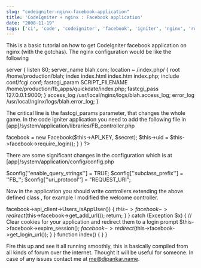 ```yaml
---
slug: "codeigniter-nginx-facebook-application"
title: 'CodeIgniter + nginx : Facebook application'
date: "2008-11-19"
tags: ['ci', 'code', 'codeigniter', 'facebook', 'igniter', 'nginx', 'run']
---
```

This is a basic tutorial on how to get CodeIgniter facebook application on nginx (with the gotchas). The nginx configuration would be like the following


server {
        listen 80;
        server_name blah.com;
        location ~ /index.php/ {
                root           /home/production/blah;
                index  index.html index.htm index.php;
                include        conf/fcgi.conf;
                fastcgi_param  SCRIPT_FILENAME /home/production/fb_apps/quickdate/index.php;
                fastcgi_pass   127.0.0.1:9000;
        }
        access_log      /usr/local/nginx/logs/blah.access_log;
        error_log       /usr/local/nginx/logs/blah.error_log;
    }


The critical line is the fastcgi_params parameter, that changes the whole game. In the code Igniter application you need to add the following file in [app]/system/application/libraries/FB_controller.php


facebook = new Facebook($this->API_KEY, $secret);
                $this->uid = $this->facebook->require_login();
        }
}
?>



There are some significant changes in the configuration which is at [app]/system/application/config/config.php


$config[''enable_query_strings''] = TRUE;
$config[''subclass_prefix''] = ''FB_'';
$config[''uri_protocol''] = "REQUEST_URI";


Now in the application you should write controllers extending the above defined class , for example I modified the welcome controller.


facebook->api_client->Users_isAppUser()) {
                                $this->facebook->redirect($this->facebook->get_add_url());
                                return;
                        }
                }
                catch (Exception $x) {
                        // Clear cookies for your application and redirect them to a login prompt
                        $this->facebook->expire_session();
                        $facebook->redirect($this->facebook->get_login_url());
                }
        }
        function index() {
        }
}


Fire this up and see it all running smoothly, this is basically compiled from all kinds of forum over the internet. Thought it will be useful for someone. In case of any issues contact me at me@dipankar.name.
